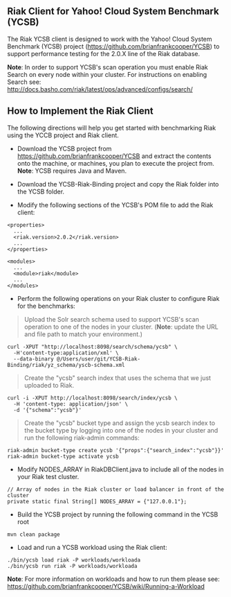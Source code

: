 Riak Client for Yahoo! Cloud System Benchmark (YCSB)
--------------------------------------------------------

The Riak YCSB client is designed to work with the Yahoo! Cloud System Benchmark (YCSB) project (https://github.com/brianfrankcooper/YCSB) to support performance testing for the 2.0.X line of the Riak database.

<b>Note</b>: In order to support YCSB's scan operation you must enable Riak Search on every node within your cluster. For instructions on enabling Search see: http://docs.basho.com/riak/latest/ops/advanced/configs/search/

How to Implement the Riak Client
----------------------------
The following directions will help you get started with benchmarking Riak using the YCCB project and Riak client.

* Download the YCSB project from https://github.com/brianfrankcooper/YCSB and extract the contents onto the machine, or machines, you plan to execute the project from. <b>Note</b>: YCSB requires Java and Maven.

* Download the YCSB-Riak-Binding project and copy the Riak folder into the YCSB folder.

* Modify the following sections of the YCSB's POM file to add the Riak client:

```
<properties>
  ...
  <riak.version>2.0.2</riak.version>
  ...
</properties>
```

```
<modules>
  ...
  <module>riak</module>
  ...
</modules>
```

* Perform the following operations on your Riak cluster to configure Riak for the benchmarks:

<blockquote>
Upload the Solr search schema used to support YCSB's scan operation to one of the nodes in your cluster. (<b>Note</b>: update the URL and file path to match your environment.)
</blockquote>

```
curl -XPUT "http://localhost:8098/search/schema/ycsb" \
  -H'content-type:application/xml' \
  --data-binary @/Users/user/git/YCSB-Riak-Binding/riak/yz_schema/yscb-schema.xml
```

<blockquote>Create the "ycsb" search index that uses the schema that we just uploaded to Riak.</blockquote>

```
curl -i -XPUT http://localhost:8098/search/index/ycsb \
  -H 'content-type: application/json' \
  -d '{"schema":"ycsb"}'
```

<blockquote>
Create the "ycsb" bucket type and assign the ycsb search index to the bucket type by logging into one of the nodes in your cluster and run the following riak-admin commands:
</blockquote>

```
riak-admin bucket-type create ycsb '{"props":{"search_index":"ycsb"}}'
riak-admin bucket-type activate ycsb
```  

* Modify NODES_ARRAY in RiakDBClient.java to include all of the nodes in your Riak test cluster.

```
// Array of nodes in the Riak cluster or load balancer in front of the cluster
private static final String[] NODES_ARRAY = {"127.0.0.1"};
```

* Build the YCSB project by running the following command in the YCSB root

```
mvn clean package
```

* Load and run a YCSB workload using the Riak client:

```
./bin/ycsb load riak -P workloads/workloada
./bin/ycsb run riak -P workloads/workloada
```

<b>Note</b>: For more information on workloads and how to run them please see: https://github.com/brianfrankcooper/YCSB/wiki/Running-a-Workload
